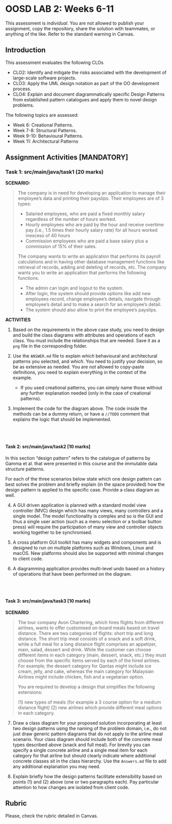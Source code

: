 # OOSD LAB 2: Weeks 6-11

This assessment is _individual_. You are not allowed to publish your assignment, copy the repository, share the solution with teammates, or anything of the like. Refer to the standard warning in Canvas.



## Introduction
This assessment evaluates the following CLOs

- CLO2: Identify and mitigate the risks associated with the development of large-scale software projects.
- CLO3: Apply the UML design notation as part of the OO development process.
- CLO4: Explain and document diagrammatically specific Design Patterns from established pattern catalogues and apply them to novel design problems.


The following topics are assessed:

- Week 6: Creational Patterns.
- Week 7-8: Structural Patterns.
- Week 9-10: Behavioural Patterns.
- Week 11: Architectural Patterns




## Assignment Activities [MANDATORY]


### Task 1: src/main/java/task1 (20 marks)

**SCENARIO:** 

>The company is in need for developing an application to manage their employee’s data and printing their payslips. Their employees are of 3 types: 
>
> - Salaried employees, who are paid a fixed monthly salary regardless of the number of hours worked.
> - Hourly employees who are paid by the hour and receive overtime pay (i.e., 1.5 times their hourly salary rate) for all hours worked inexcess of 40 hours
> - Commission employees who are paid a base salary plus a commission of
15% of their sales. 
>
> The company wants to write an application that performs its payroll calculations and in having other database management functions like retrieval of records, adding and deleting of records, etc. The company wants you to write an application that performs the following
functions.
> - The admin can login and logout to the system.
> - After login, the system should provide options like add new employees record, change employee’s details, navigate through employee’s detail and to make a search for an employee’s detail.
> - The system should also allow to print the employee’s payslips.


**ACTIVITIES**

1. Based on the requirements in the above case study, you need to design and build the class diagrams with attributes and operations of each class. You must include the relationships that are needed. Save it as a `png` file in the corresponding folder.

2. Use the `ANSWER.md` file to explain _which_ behavioural and architectural patterns you selected, and _which_. You need to justify your decision, so be as extensive as needed. You are _not_ allowed to copy-paste definitions, you need to explain everything in the context of the example. 
    * If you used creational patterns, you can simply name those without any further explanation needed (only in the case of creational patterns).

3. Implement the code for the diagram above. The code inside the methods can be a dummy return, or have a `//TODO` comment that explains the logic that should be implemented.


 
 
 <br /> <br />


#### Task 2: src/main/java/task2 [10 marks]

In this section “design pattern” refers to the catalogue of patterns by Gamma et al. that were presented in this course and the immutable data structure patterns.

For each of the three scenarios below state which one design pattern can best solves the problem and briefly explain (in the space provided) how the design pattern is applied to the specific case. Provide a class diagram as well.

4. A GUI driven application is planned with a standard model view controller (MVC) design which has many views, many controllers and a single model. The model functionality is complex and so is the GUI and thus a single user action (such as a menu selection or a toolbar button press) will require the participation of many view and controller objects working together to be synchronised.	 


5. A cross platform GUI toolkit has many widgets and components and is designed to run on multiple platforms such as Windows, Linux and macOS. New platforms should also be supported with minimal changes to client code.    

6. A diagramming application provides multi-level undo based on a history of operations that have been performed on the diagram.




<br /><br />



#### Task 3: src/main/java/task3 [10 marks]

**SCENARIO**

> The tour company Avon Chartering, which hires flights from different airlines, wants to offer customised on-board meals based on travel distance. There are two categories of flights: short trip and long distance. The short trip meal consists of a snack and a soft drink, while a full meal for a long distance flight comprises an appetizer, main, salad, dessert and drink. While the customer can choose different items in each category (main, dessert, snack, etc.) they must choose from the specific items served by each of the hired airlines. For example, the dessert category for Qantas might include ice cream, jelly, and cake, whereas the main category for Malaysian Airlines might include chicken, fish and a vegetarian option.  
>
> You are required to develop a design that simplifies the following extensions:
>
> (1) new types of meals (for example a 3 course option for a medium distance flight)
> (2) new airlines which provide different meal options in each category.


7. Draw a class diagram for your proposed solution incorporating at least two design patterns using the naming of the problem domain, i.e., do not just draw generic pattern diagrams that do not apply to the airline meal scenario. Your class diagram should include both of the concrete meal types described above (snack and full meal). For brevity you can specify a single concrete airline and a single meal item for each category for that airline but should clearly indicate where additional concrete classes sit in the class hierarchy. Use the `Answers.md` file to add any additional explanation you may need.


8. Explain briefly how the design patterns facilitate extensibility based on points (1) and (2) above (one or two paragraphs each). Pay particular attention to how changes are isolated from client code.












## Rubric

Please, check the rubric detailed in Canvas.
